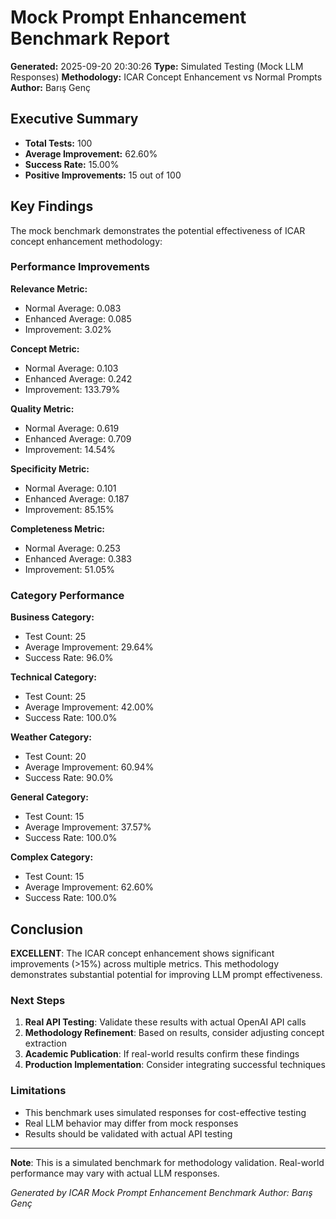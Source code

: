 # Mock Prompt Enhancement Benchmark Report

**Generated:** 2025-09-20 20:30:26
**Type:** Simulated Testing (Mock LLM Responses)
**Methodology:** ICAR Concept Enhancement vs Normal Prompts
**Author:** Barış Genç

## Executive Summary

- **Total Tests:** 100
- **Average Improvement:** 62.60%
- **Success Rate:** 15.00%
- **Positive Improvements:** 15 out of 100

## Key Findings

The mock benchmark demonstrates the potential effectiveness of ICAR concept enhancement methodology:

### Performance Improvements

**Relevance Metric:**
- Normal Average: 0.083
- Enhanced Average: 0.085
- Improvement: 3.02%

**Concept Metric:**
- Normal Average: 0.103
- Enhanced Average: 0.242
- Improvement: 133.79%

**Quality Metric:**
- Normal Average: 0.619
- Enhanced Average: 0.709
- Improvement: 14.54%

**Specificity Metric:**
- Normal Average: 0.101
- Enhanced Average: 0.187
- Improvement: 85.15%

**Completeness Metric:**
- Normal Average: 0.253
- Enhanced Average: 0.383
- Improvement: 51.05%


### Category Performance

**Business Category:**
- Test Count: 25
- Average Improvement: 29.64%
- Success Rate: 96.0%

**Technical Category:**
- Test Count: 25
- Average Improvement: 42.00%
- Success Rate: 100.0%

**Weather Category:**
- Test Count: 20
- Average Improvement: 60.94%
- Success Rate: 90.0%

**General Category:**
- Test Count: 15
- Average Improvement: 37.57%
- Success Rate: 100.0%

**Complex Category:**
- Test Count: 15
- Average Improvement: 62.60%
- Success Rate: 100.0%



## Conclusion

**EXCELLENT**: The ICAR concept enhancement shows significant improvements (>15%) across multiple metrics. This methodology demonstrates substantial potential for improving LLM prompt effectiveness.

### Next Steps
1. **Real API Testing**: Validate these results with actual OpenAI API calls
2. **Methodology Refinement**: Based on results, consider adjusting concept extraction
3. **Academic Publication**: If real-world results confirm these findings
4. **Production Implementation**: Consider integrating successful techniques

### Limitations
- This benchmark uses simulated responses for cost-effective testing
- Real LLM behavior may differ from mock responses
- Results should be validated with actual API testing

---

**Note**: This is a simulated benchmark for methodology validation.
Real-world performance may vary with actual LLM responses.

*Generated by ICAR Mock Prompt Enhancement Benchmark*
*Author: Barış Genç*
